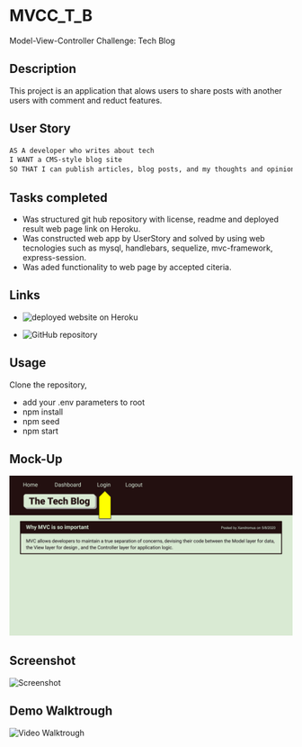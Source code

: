 # MVCC_T_B

Model-View-Controller Challenge: Tech Blog

## Description

This project is an application that alows users to share posts with another users with comment and reduct features.

## User Story

```md
AS A developer who writes about tech
I WANT a CMS-style blog site
SO THAT I can publish articles, blog posts, and my thoughts and opinions
```

## Tasks completed

* Was structured git hub repository with license, readme and deployed result web page link on Heroku.
* Was constructed web app by UserStory and solved by using web tecnologies such as mysql, handlebars, sequelize, mvc-framework, express-session.
* Was aded functionality to web page by accepted citeria.

## Links

* ![deployed website on Heroku](https://guarded-sea-37072.herokuapp.com/)

* ![GitHub repository](https://github.com/AM0726Github/MVCC_T_B)

## Usage

Clone the repository,

* add your .env parameters to root
* npm install
* npm seed
* npm start

## Mock-Up

![14-mvc-homework](./public/images/14-mvc-homework-demo-01.gif)

## Screenshot

![Screenshot](./public/images/MVCC_T_B_TECH_BLOG.gif)

## Demo Walktrough

![Video Walktrough](https://drive.google.com/file/d/1K0MTZL0ScmL6pZSAOmqhduot9vALFMkC/view)